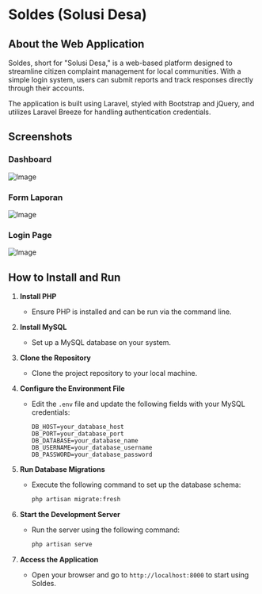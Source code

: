 # Soldes (Solusi Desa)

## About the Web Application
Soldes, short for "Solusi Desa," is a web-based platform designed to streamline citizen complaint management for local communities. With a simple login system, users can submit reports and track responses directly through their accounts.

The application is built using Laravel, styled with Bootstrap and jQuery, and utilizes Laravel Breeze for handling authentication credentials.

## Screenshots
### Dashboard
![Image](https://github.com/user-attachments/assets/633bdf2f-ad12-4bfe-83df-9ea7e9b0ff2f)

### Form Laporan 
![Image](https://github.com/user-attachments/assets/774e6c3c-a64a-4143-b749-ec3787b885e6)

### Login Page
![Image](https://github.com/user-attachments/assets/735831f4-ec24-4d87-80a5-6fbcb53b0991)

## How to Install and Run

1. **Install PHP**
   - Ensure PHP is installed and can be run via the command line.

2. **Install MySQL**
   - Set up a MySQL database on your system.

3. **Clone the Repository**
   - Clone the project repository to your local machine.

4. **Configure the Environment File**
   - Edit the `.env` file and update the following fields with your MySQL credentials:
     ```env
     DB_HOST=your_database_host
     DB_PORT=your_database_port
     DB_DATABASE=your_database_name
     DB_USERNAME=your_database_username
     DB_PASSWORD=your_database_password
     ```

5. **Run Database Migrations**
   - Execute the following command to set up the database schema:
     ```bash
     php artisan migrate:fresh
     ```

6. **Start the Development Server**
   - Run the server using the following command:
     ```bash
     php artisan serve
     ```

7. **Access the Application**
   - Open your browser and go to `http://localhost:8000` to start using Soldes.

